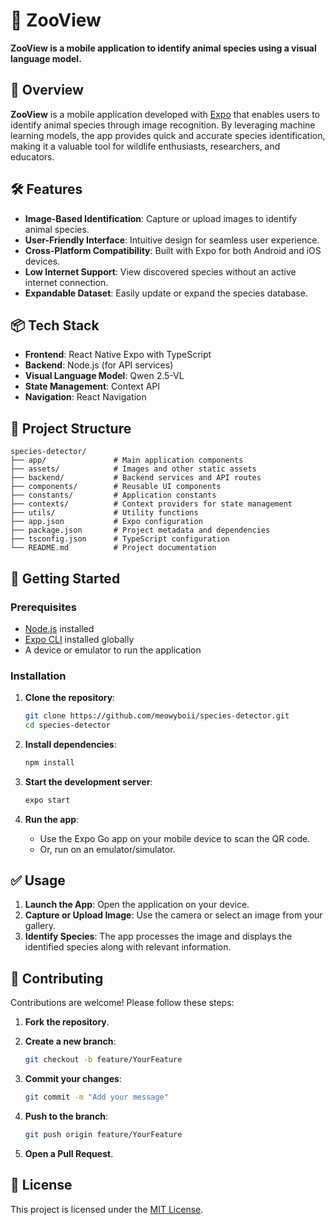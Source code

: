 # 🐾 ZooView 

**ZooView is a mobile application to identify animal species using a visual language model.** 

## 📱 Overview

**ZooView** is a mobile application developed with [Expo](https://expo.dev/) that enables users to identify animal species through image recognition. By leveraging machine learning models, the app provides quick and accurate species identification, making it a valuable tool for wildlife enthusiasts, researchers, and educators. 

## 🛠️ Features

- **Image-Based Identification**: Capture or upload images to identify animal species.
- **User-Friendly Interface**: Intuitive design for seamless user experience.
- **Cross-Platform Compatibility**: Built with Expo for both Android and iOS devices.
- **Low Internet Support**: View discovered species without an active internet connection.
- **Expandable Dataset**: Easily update or expand the species database.

## 📦 Tech Stack

- **Frontend**: React Native Expo with TypeScript 
- **Backend**: Node.js (for API services)
- **Visual Language Model**: Qwen 2.5-VL 
- **State Management**: Context API
- **Navigation**: React Navigation

## 📁 Project Structure

```plaintext
species-detector/
├── app/               # Main application components
├── assets/            # Images and other static assets
├── backend/           # Backend services and API routes
├── components/        # Reusable UI components
├── constants/         # Application constants
├── contexts/          # Context providers for state management
├── utils/             # Utility functions
├── app.json           # Expo configuration
├── package.json       # Project metadata and dependencies
├── tsconfig.json      # TypeScript configuration
└── README.md          # Project documentation
```

## 🚀 Getting Started

### Prerequisites

- [Node.js](https://nodejs.org/) installed
- [Expo CLI](https://docs.expo.dev/get-started/installation/) installed globally
- A device or emulator to run the application

### Installation

1. **Clone the repository**:

   ```bash
   git clone https://github.com/meowyboii/species-detector.git
   cd species-detector
   ```

2. **Install dependencies**:

   ```bash
   npm install
   ```

3. **Start the development server**:

   ```bash
   expo start
   ```

4. **Run the app**:

   - Use the Expo Go app on your mobile device to scan the QR code.
   - Or, run on an emulator/simulator.

## ✅ Usage

1. **Launch the App**: Open the application on your device.
2. **Capture or Upload Image**: Use the camera or select an image from your gallery.
3. **Identify Species**: The app processes the image and displays the identified species along with relevant information.

## 🤝 Contributing

Contributions are welcome! Please follow these steps:

1. **Fork the repository**.
2. **Create a new branch**:

   ```bash
   git checkout -b feature/YourFeature
   ```

3. **Commit your changes**:

   ```bash
   git commit -m "Add your message"
   ```

4. **Push to the branch**:

   ```bash
   git push origin feature/YourFeature
   ```

5. **Open a Pull Request**.

## 📄 License

This project is licensed under the [MIT License](LICENSE).

